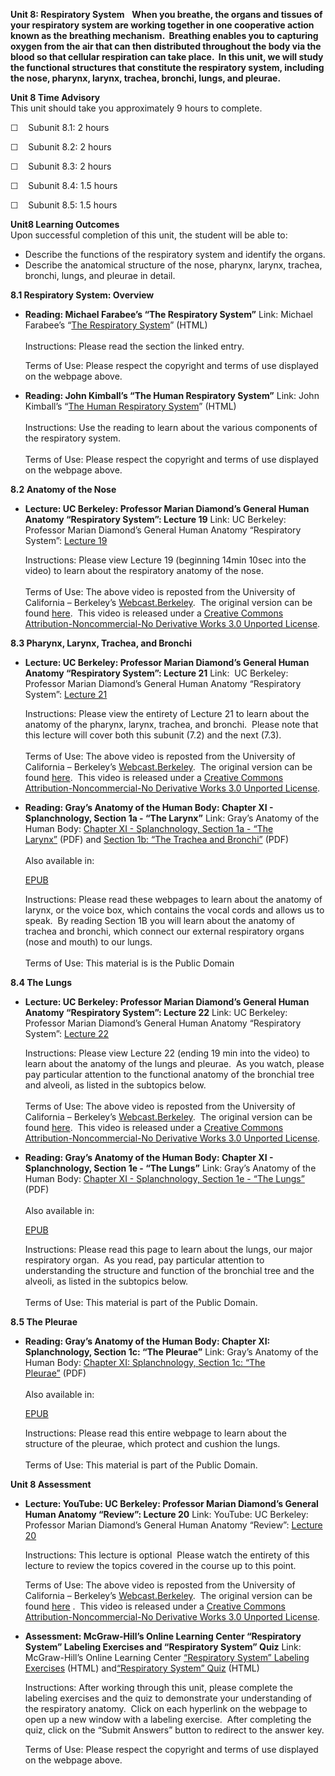 **Unit 8: Respiratory System** <span id="8"></span> 
**When you breathe, the organs and tissues of your respiratory system
are working together in one cooperative action known as the breathing
mechanism.  Breathing enables you to capturing oxygen from the air that
can then distributed throughout the body via the blood so that cellular
respiration can take place.  In this unit, we will study the functional
structures that constitute the respiratory system, including the nose,
pharynx, larynx, trachea, bronchi, lungs, and pleurae.**

**Unit 8 Time Advisory**  
This unit should take you approximately 9 hours to complete.

☐    Subunit 8.1: 2 hours  
  
 ☐    Subunit 8.2: 2 hours  
  
 ☐    Subunit 8.3: 2 hours  
  
 ☐    Subunit 8.4: 1.5 hours  
  
 ☐    Subunit 8.5: 1.5 hours

**Unit8 Learning Outcomes**  
Upon successful completion of this unit, the student will be able to:  
-   Describe the functions of the respiratory system and identify the
    organs.
-   Describe the anatomical structure of the nose, pharynx, larynx,
    trachea, bronchi, lungs, and pleurae in detail.

**8.1 Respiratory System: Overview** <span id="8.1"></span> 
-   **Reading: Michael Farabee’s “The Respiratory System”**
    Link: Michael Farabee’s “[The Respiratory
    System](http://www.emc.maricopa.edu/faculty/farabee/biobk/BioBookRESPSYS.html)”
    (HTML)  
        
     Instructions: Please read the section the linked entry.  
      
     Terms of Use: Please respect the copyright and terms of use
    displayed on the webpage above.

-   **Reading: John Kimball’s “The Human Respiratory System”**
    Link: John Kimball’s “[The Human Respiratory
    System](http://users.rcn.com/jkimball.ma.ultranet/BiologyPages/P/Pulmonary.html)”
    (HTML)  
        
     Instructions: Use the reading to learn about the various components
    of the respiratory system.  
        
     Terms of Use: Please respect the copyright and terms of use
    displayed on the webpage above.

**8.2 Anatomy of the Nose** <span id="8.2"></span> 
-   **Lecture: UC Berkeley: Professor Marian Diamond’s General Human
    Anatomy “Respiratory System”: Lecture 19**
    Link: UC Berkeley: Professor Marian Diamond’s General Human Anatomy
    “Respiratory System”: [Lecture
    19](http://www.youtube.com/watch?v=19xDNcrKcD4)  
      
     Instructions: Please view Lecture 19 (beginning 14min 10sec into
    the video) to learn about the respiratory anatomy of the nose.  
        
     Terms of Use: The above video is reposted from the University of
    California – Berkeley’s
    [Webcast.Berkeley](http://webcast.berkeley.edu/).  The original
    version can be
    found [here](http://www.youtube.com/watch?v=P0gbdNAXs9E).  This
    video is released under a [Creative Commons
    Attribution-Noncommercial-No Derivative Works 3.0 Unported
    License](http://creativecommons.org/licenses/by-nc-nd/3.0/).  

**8.3 Pharynx, Larynx, Trachea, and Bronchi** <span id="8.3"></span> 
-   **Lecture: UC Berkeley: Professor Marian Diamond’s General Human
    Anatomy “Respiratory System”: Lecture 21**
    Link:  UC Berkeley: Professor Marian Diamond’s General Human Anatomy
    “Respiratory System”: [Lecture
    21](http://www.youtube.com/watch?v=jagRVbVBCHA)  
      
     Instructions: Please view the entirety of Lecture 21 to learn about
    the anatomy of the pharynx, larynx, trachea, and bronchi.  Please
    note that this lecture will cover both this subunit (7.2) and the
    next (7.3).  
        
     Terms of Use: The above video is reposted from the University of
    California – Berkeley’s
    [Webcast.Berkeley](http://webcast.berkeley.edu/).  The original
    version can be
    found [here](http://www.youtube.com/watch?v=lB91pPs_HWE).  This
    video is released under a [Creative Commons
    Attribution-Noncommercial-No Derivative Works 3.0 Unported
    License](http://creativecommons.org/licenses/by-nc-nd/3.0/).  

-   **Reading: Gray’s Anatomy of the Human Body: Chapter XI -
    Splanchnology, Section 1a - “The Larynx”**
    Link: Gray’s Anatomy of the Human Body: [Chapter XI - Splanchnology,
    Section 1a - “The
    Larynx”](https://resources.saylor.org/wwwresources/archived/site/wp-content/uploads/2014/06/BIO302-Anatomy_of_the_Human_Body-Chapter-XI-Larynx.pdf) (PDF)
    and [Section 1b: “The Trachea and
    Bronchi”](https://resources.saylor.org/wwwresources/archived/site/wp-content/uploads/2014/06/BIO302-Anatomy_of_the_Human_Body-Chapter-XI-Trachea-and-Bronchi.pdf) (PDF)  
        
     Also available in:  

    [EPUB](https://resources.saylor.org/wwwresources/archived/site/wp-content/uploads/2011/08/BIO302-chXI-Bartleby.com_.epub)  
      
     Instructions: Please read these webpages to learn about the anatomy
    of larynx, or the voice box, which contains the vocal cords and
    allows us to speak.  By reading Section 1B you will learn about the
    anatomy of trachea and bronchi, which connect our external
    respiratory organs (nose and mouth) to our lungs.      
        
     Terms of Use: This material is is the Public Domain

**8.4 The Lungs** <span id="8.4"></span> 
-   **Lecture: UC Berkeley: Professor Marian Diamond’s General Human
    Anatomy “Respiratory System”: Lecture 22**
    Link: UC Berkeley: Professor Marian Diamond’s General Human Anatomy
    “Respiratory System”: [Lecture
    22](http://www.youtube.com/watch?v=MsOzyBNwiAw)  
      
     Instructions: Please view Lecture 22 (ending 19 min into the video)
    to learn about the anatomy of the lungs and pleurae.  As you watch,
    please pay particular attention to the functional anatomy of the
    bronchial tree and alveoli, as listed in the subtopics below.   
        
     Terms of Use: The above video is reposted from the University of
    California – Berkeley’s
    [Webcast.Berkeley](http://webcast.berkeley.edu/).  The original
    version can be
    found [here](http://www.youtube.com/watch?v=PBoC8LNUrTU).  This
    video is released under a [Creative Commons
    Attribution-Noncommercial-No Derivative Works 3.0 Unported
    License](http://creativecommons.org/licenses/by-nc-nd/3.0/).  

-   **Reading: Gray’s Anatomy of the Human Body: Chapter XI -
    Splanchnology, Section 1e - “The Lungs”**
    Link: Gray’s Anatomy of the Human Body: [Chapter XI - Splanchnology,
    Section 1e - “The
    Lungs”](https://resources.saylor.org/wwwresources/archived/site/wp-content/uploads/2014/06/BIO302-Anatomy_of_the_Human_Body-Chapter-XI-Lungs.pdf)
    (PDF)  
        
     Also available in:  

    [EPUB](https://resources.saylor.org/wwwresources/archived/site/wp-content/uploads/2011/08/BIO302-chXI-Bartleby.com_.epub)  
      
     Instructions: Please read this page to learn about the lungs, our
    major respiratory organ.  As you read, pay particular attention to
    understanding the structure and function of the bronchial tree and
    the alveoli, as listed in the subtopics below.    
        
     Terms of Use: This material is part of the Public Domain. 

**8.5 The Pleurae** <span id="8.5"></span> 
-   **Reading: Gray’s Anatomy of the Human Body: Chapter XI:
    Splanchnology, Section 1c: “The Pleurae”**
    Link: Gray’s Anatomy of the Human Body: [Chapter XI: Splanchnology,
    Section 1c: “The
    Pleurae”](https://resources.saylor.org/wwwresources/archived/site/wp-content/uploads/2014/06/BIO302-Anatomy_of_the_Human_Body-Chapter-XI-Pleurae.pdf) (PDF)  
        
     Also available in:  

    [EPUB](https://resources.saylor.org/wwwresources/archived/site/wp-content/uploads/2011/08/BIO302-chXI-Bartleby.com_.epub)  
      
     Instructions: Please read this entire webpage to learn about the
    structure of the pleurae, which protect and cushion the lungs.      
        
     Terms of Use: This material is part of the Public Domain. 

**Unit 8 Assessment** <span id="8.6"></span> 
-   **Lecture: YouTube: UC Berkeley: Professor Marian Diamond’s General
    Human Anatomy “Review”: Lecture 20**
    Link: YouTube: UC Berkeley: Professor Marian Diamond’s General Human
    Anatomy “Review”: [Lecture
    20](http://www.youtube.com/watch?v=G_h6BgAH7rQ)  
      
     Instructions: This lecture is optional  Please watch the entirety
    of this lecture to review the topics covered in the course up to
    this point.  
      
     Terms of Use: The above video is reposted from the University of
    California – Berkeley’s
    [Webcast.Berkeley](http://webcast.berkeley.edu/).  The original
    version can be
    found [here](http://www.youtube.com/watch?v=m4THumADnB8) .  This
    video is released under a [Creative Commons
    Attribution-Noncommercial-No Derivative Works 3.0 Unported
    License](http://creativecommons.org/licenses/by-nc-nd/3.0/).  

-   **Assessment: McGraw-Hill’s Online Learning Center “Respiratory
    System” Labeling Exercises and “Respiratory System” Quiz**
    Link: McGraw-Hill’s Online Learning Center [“Respiratory System”
    Labeling
    Exercises](http://highered.mcgraw-hill.com/sites/0072351136/student_view0/chapter23/labeling_exercises.html) (HTML) and[“Respiratory
    System”
    Quiz](http://highered.mcgraw-hill.com/sites/0072351136/student_view0/chapter23/chapter_quiz.html) (HTML)  
      
     Instructions: After working through this unit, please complete the
    labeling exercises and the quiz to demonstrate your understanding of
    the respiratory anatomy.  Click on each hyperlink on the webpage to
    open up a new window with a labeling exercise.  After completing the
    quiz, click on the “Submit Answers” button to redirect to the answer
    key.  
      
     Terms of Use: Please respect the copyright and terms of use
    displayed on the webpage above.


